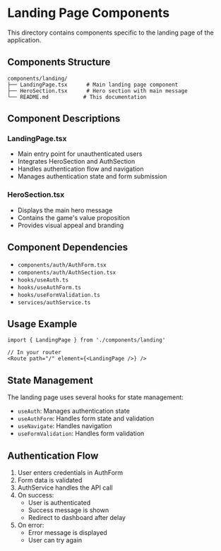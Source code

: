 # Landing Page Components

This directory contains components specific to the landing page of the application.

## Components Structure

```
components/landing/
├── LandingPage.tsx      # Main landing page component
├── HeroSection.tsx      # Hero section with main message
└── README.md           # This documentation
```

## Component Descriptions

### LandingPage.tsx
- Main entry point for unauthenticated users
- Integrates HeroSection and AuthSection
- Handles authentication flow and navigation
- Manages authentication state and form submission

### HeroSection.tsx
- Displays the main hero message
- Contains the game's value proposition
- Provides visual appeal and branding

## Component Dependencies

- `components/auth/AuthForm.tsx`
- `components/auth/AuthSection.tsx`
- `hooks/useAuth.ts`
- `hooks/useAuthForm.ts`
- `hooks/useFormValidation.ts`
- `services/authService.ts`

## Usage Example

```tsx
import { LandingPage } from './components/landing'

// In your router
<Route path="/" element={<LandingPage />} />
```

## State Management

The landing page uses several hooks for state management:
- `useAuth`: Manages authentication state
- `useAuthForm`: Handles form state and validation
- `useNavigate`: Handles navigation
- `useFormValidation`: Handles form validation

## Authentication Flow

1. User enters credentials in AuthForm
2. Form data is validated
3. AuthService handles the API call
4. On success:
   - User is authenticated
   - Success message is shown
   - Redirect to dashboard after delay
5. On error:
   - Error message is displayed
   - User can try again 